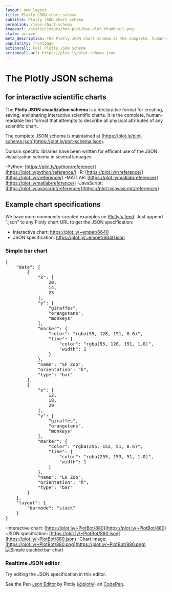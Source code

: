 ```yaml
---
layout: new_layout
title: Plotly JSON chart schema
subtitle: Plotly JSON chart schema
permalink: /json-chart-schema
imageurl: /static/images/box-plot/box-plot-thumbnail.png
state: active
meta_description: The Plotly JSON chart schema is the complete, human-readable text format that describes all physical attributes of any scientific chart.
popularity: frontpage
actioncall: Full Plotly JSON Schema
actioncall-url: https://plot.ly/plot-schema.json
---
```


# The Plotly JSON schema
## for interactive scientific charts

The <b>Plotly JSON visualization schema</b> is a declarative format for creating, saving, and sharing interactive scientific charts. It is the complete, human-readable text format that attempts to describe all physical attributes of any scientific chart.

The complete JSON schema is maintained at [https://plot.ly/plot-schema.json](https://plot.ly/plot-schema.json).

Domain specific libraries have been written for efficent use of the JSON visualization schema in several lanuages:

-Python: [https://plot.ly/python/reference/](https://plot.ly/python/reference/)
-R: [https://plot.ly/r/reference/](https://plot.ly/r/reference/)
-MATLAB: [https://plot.ly/matlab/reference/](https://plot.ly/matlab/reference/)
-JavaScript: [https://plot.ly/javascript/reference/](https://plot.ly/javascript/reference/)

## Example chart specifications

We have more community-created examples on [Plotly's feed](https://plot.ly/feed/). Just append ".json" to any Plotly chart URL to get the JSON specification:

- Interactive chart: https://plot.ly/~empet/6640
- JSON specification: https://plot.ly/~empet/6640.json

### Simple bar chart

<pre>
{
    "data": [
        {
            "x": [
                20, 
                14, 
                23
            ], 
            "y": [
                "giraffes", 
                "orangutans", 
                "monkeys"
            ], 
            "marker": {
                "color": "rgba(55, 128, 191, 0.6)", 
                "line": {
                    "color": "rgba(55, 128, 191, 1.0)", 
                    "width": 1
                }
            }, 
            "name": "SF Zoo", 
            "orientation": "h", 
            "type": "bar"
        }, 
        {
            "x": [
                12, 
                18, 
                29
            ], 
            "y": [
                "giraffes", 
                "orangutans", 
                "monkeys"
            ], 
            "marker": {
                "color": "rgba(255, 153, 51, 0.6)", 
                "line": {
                    "color": "rgba(255, 153, 51, 1.0)", 
                    "width": 1
                }
            }, 
            "name": "LA Zoo", 
            "orientation": "h", 
            "type": "bar"
        }
    ], 
    "layout": {
        "barmode": "stack"
    }
}
</pre>

-Interactive chart: [https://plot.ly/~PlotBot/880](https://plot.ly/~PlotBot/880)
-JSON specifcation: [https://plot.ly/~PlotBot/880.json](https://plot.ly/~PlotBot/880.json)
-Chart image: [https://plot.ly/~PlotBot/880.png](https://plot.ly/~PlotBot/880.png)
![Simple stacked bar chart](https://plot.ly/~PlotBot/880.png)

### Realtime JSON editor

Try editing the JSON specification in this editor.

<p data-height="580" data-theme-id="15263" data-slug-hash="XmxaXY" data-default-tab="result" data-user="plotly" class='codepen'>See the Pen <a href='http://codepen.io/plotly/pen/XmxaXY/'>Json Editor</a> by Plotly (<a href='http://codepen.io/plotly'>@plotly</a>) on <a href='http://codepen.io'>CodePen</a>.</p>
<script async src="//assets.codepen.io/assets/embed/ei.js"></script>
